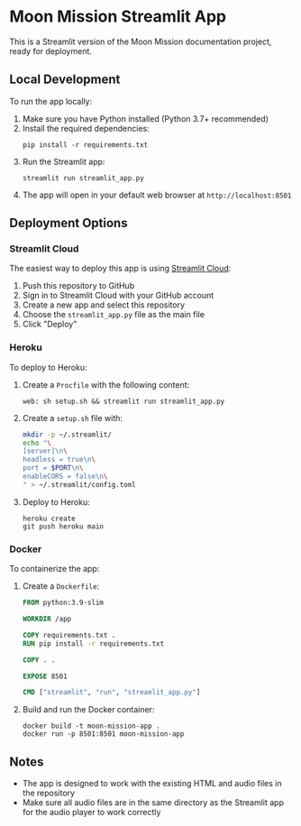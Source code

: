 # Moon Mission Streamlit App

This is a Streamlit version of the Moon Mission documentation project, ready for deployment.

## Local Development

To run the app locally:

1. Make sure you have Python installed (Python 3.7+ recommended)
2. Install the required dependencies:
   ```
   pip install -r requirements.txt
   ```
3. Run the Streamlit app:
   ```
   streamlit run streamlit_app.py
   ```
4. The app will open in your default web browser at `http://localhost:8501`

## Deployment Options

### Streamlit Cloud

The easiest way to deploy this app is using [Streamlit Cloud](https://streamlit.io/cloud):

1. Push this repository to GitHub
2. Sign in to Streamlit Cloud with your GitHub account
3. Create a new app and select this repository
4. Choose the `streamlit_app.py` file as the main file
5. Click "Deploy"

### Heroku

To deploy to Heroku:

1. Create a `Procfile` with the following content:
   ```
   web: sh setup.sh && streamlit run streamlit_app.py
   ```

2. Create a `setup.sh` file with:
   ```bash
   mkdir -p ~/.streamlit/
   echo "\
   [server]\n\
   headless = true\n\
   port = $PORT\n\
   enableCORS = false\n\
   " > ~/.streamlit/config.toml
   ```

3. Deploy to Heroku:
   ```
   heroku create
   git push heroku main
   ```

### Docker

To containerize the app:

1. Create a `Dockerfile`:
   ```dockerfile
   FROM python:3.9-slim

   WORKDIR /app

   COPY requirements.txt .
   RUN pip install -r requirements.txt

   COPY . .

   EXPOSE 8501

   CMD ["streamlit", "run", "streamlit_app.py"]
   ```

2. Build and run the Docker container:
   ```
   docker build -t moon-mission-app .
   docker run -p 8501:8501 moon-mission-app
   ```

## Notes

- The app is designed to work with the existing HTML and audio files in the repository
- Make sure all audio files are in the same directory as the Streamlit app for the audio player to work correctly 
